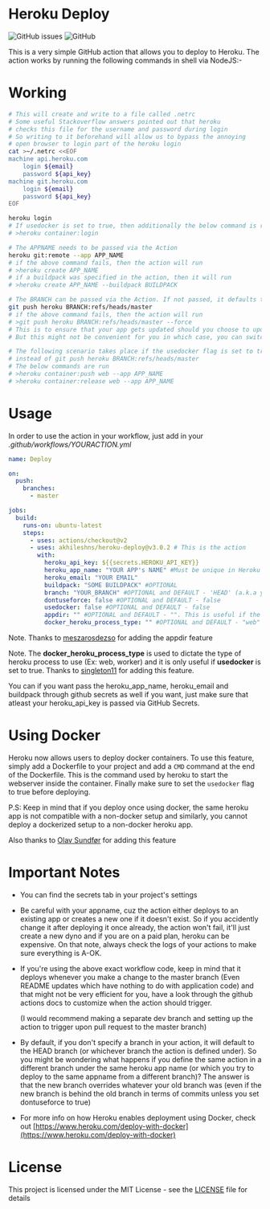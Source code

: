 # Heroku Deploy

![GitHub issues](https://img.shields.io/github/issues/AkhileshNS/heroku-deploy.svg)
![GitHub](https://img.shields.io/github/license/AkhileshNS/heroku-deploy.svg)

This is a very simple GitHub action that allows you to deploy to Heroku. The action works by running the following commands in shell via NodeJS:-

# Working

```bash
# This will create and write to a file called .netrc
# Some useful Stackoverflow answers pointed out that heroku
# checks this file for the username and password during login
# So writing to it beforehand will allow us to bypass the annoying
# open browser to login part of the heroku login
cat >~/.netrc <<EOF
machine api.heroku.com
    login ${email}
    password ${api_key}
machine git.heroku.com
    login ${email}
    password ${api_key}
EOF

heroku login
# If usedocker is set to true, then additionally the below command is run
# >heroku container:login

# The APPNAME needs to be passed via the Action
heroku git:remote --app APP_NAME
# if the above command fails, then the action will run
# >heroku create APP_NAME
# if a buildpack was specified in the action, then it will run
# >heroku create APP_NAME --buildpack BUILDPACK

# The BRANCH can be passed via the Action. If not passed, it defaults to 'HEAD'
git push heroku BRANCH:refs/heads/master
# if the above command fails, then the action will run
# >git push heroku BRANCH:refs/heads/master --force
# This is to ensure that your app gets updated should you choose to update from a different branch that is behind your current one
# But this might not be convenient for you in which case, you can switch off the behaviour by setting dontuseforce to true

# The following scenario takes place if the usedocker flag is set to true
# instead of git push heroku BRANCH:refs/heads/master
# The below commands are run
# >heroku container:push web --app APP_NAME
# >heroku container:release web --app APP_NAME
```

# Usage

In order to use the action in your workflow, just add in your _.github/workflows/YOURACTION.yml_

```yaml
name: Deploy

on:
  push:
    branches:
      - master

jobs:
  build:
    runs-on: ubuntu-latest
    steps:
      - uses: actions/checkout@v2
      - uses: akhileshns/heroku-deploy@v3.0.2 # This is the action
        with:
          heroku_api_key: ${{secrets.HEROKU_API_KEY}}
          heroku_app_name: "YOUR APP's NAME" #Must be unique in Heroku
          heroku_email: "YOUR EMAIL"
          buildpack: "SOME BUILDPACK" #OPTIONAL
          branch: "YOUR_BRANCH" #OPTIONAL and DEFAULT - 'HEAD' (a.k.a your current branch)
          dontuseforce: false #OPTIONAL and DEFAULT - false
          usedocker: false #OPTIONAL and DEFAULT - false
          appdir: "" #OPTIONAL and DEFAULT - "". This is useful if the api you're deploying is in a subfolder
          docker_heroku_process_type: "" #OPTIONAL and DEFAULT - "web"
```

Note. Thanks to [meszarosdezso](https://github.com/meszarosdezso) for adding the appdir feature

Note. The **docker_heroku_process_type** is used to dictate the type of heroku process to use (Ex: web, worker) and it is only useful if **usedocker** is set to true. Thanks to [singleton11](https://github.com/singleton11) for adding this feature.

You can if you want pass the heroku_app_name, heroku_email and buildpack through github secrets as well if you want, just make sure that atleast your heroku_api_key is passed via GitHub Secrets.

# Using Docker

Heroku now allows users to deploy docker containers. To use this feature, simply add a Dockerfile to your project and add a `CMD` command at the end of the Dockerfile. This is the command used by heroku to start the webserver inside the container. Finally make sure to set the `usedocker` flag to true before deploying.

P.S: Keep in mind that if you deploy once using docker, the same heroku app is not compatible with a non-docker setup and similarly, you cannot deploy a dockerized setup to a non-docker heroku app.

Also thanks to [Olav Sundfør](https://github.com/olaven) for adding this feature

# Important Notes

- You can find the secrets tab in your project's settings

- Be careful with your appname, cuz the action either deploys to an existing app or creates a new one if it doesn't exist. So if you accidently change it after deploying it once already, the action won't fail, it'll just create a new dyno and if you are on a paid plan, heroku can be expensive. On that note, always check the logs of your actions to make sure everything is A-OK.

- If you're using the above exact workflow code, keep in mind that it deploys whenever you make a change to the master branch (Even README updates which have nothing to do with application code) and that might not be very efficient for you, have a look through the github actions docs to customize when the action should trigger.

  (I would recommend making a separate dev branch and setting up the action to trigger upon pull request to the master branch)

- By default, if you don't specify a branch in your action, it will default to the HEAD branch (or whichever branch the action is defined under). So you might be wondering what happens if you define the same action in a different branch under the same heroku app name (or which you try to deploy to the same appname from a different branch)? The answer is that the new branch overrides whatever your old branch was (even if the new branch is behind the old branch in terms of commits unless you set dontuseforce to true)

- For more info on how Heroku enables deployment using Docker, check out [https://www.heroku.com/deploy-with-docker](https://www.heroku.com/deploy-with-docker)

# License

This project is licensed under the MIT License - see the [LICENSE](https://github.com/AkhileshNS/heroku-deploy/blob/master/LICENSE) file for details
